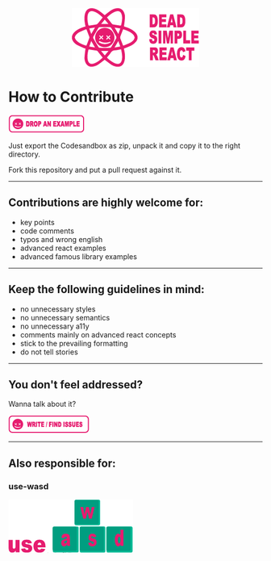 <p align="center"><img src="../assets/png/dead-simple-react-logo.png"/></p>

# How to Contribute

<a href="https://githubbox.com/doemser/dead-simple-react/tree/main/examples/templates/dead-simple-example-start" target="_blank">![Write / Find Issues](../assets/png/drop-an-example.png)</a>

Just export the Codesandbox as zip, unpack it and copy it to the right directory.

Fork this repository and put a pull request against it.

---

## Contributions are highly welcome for:

- key points
- code comments
- typos and wrong english
- advanced react examples
- advanced famous library examples

---

## Keep the following guidelines in mind:

- no unnecessary styles
- no unnecessary semantics
- no unnecessary a11y
- comments mainly on advanced react concepts
- stick to the prevailing formatting
- do not tell stories

---

## You don't feel addressed?

Wanna talk about it?

<a href="https://github.com/doemser/dead-simple-react/issues" target="_blank">![Write / Find Issues](../assets/png/write-find-issues.png)</a>

---

## Also responsible for:

### use-wasd

<a href="https://www.npmjs.com/package/use-wasd" target="_blank">![useWASD Basic example](../assets/png/use-wasd.png)</a>

